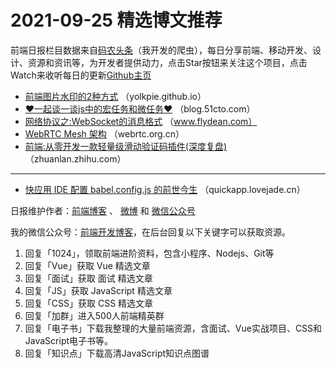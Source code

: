 # 2021-09-25 精选博文推荐

前端日报栏目数据来自[码农头条](http://hao.caibaojian.com.cn/)（我开发的爬虫），每日分享前端、移动开发、设计、资源和资讯等，为开发者提供动力，点击Star按钮来关注这个项目，点击Watch来收听每日的更新[Github主页](https://github.com/kujian/frontendDaily)
* [前端图片水印的2种方式](https://yolkpie.github.io/2021/09/23/前端图片水印的2种方式/) （yolkpie.github.io）
* [❤️一起谈一谈js中的宏任务和微任务❤️](https://blog.51cto.com/u_12699853/4002470) （blog.51cto.com）
* [网络协议之:WebSocket的消息格式](http://www.flydean.com/07-websocket-message/) （www.flydean.com）
* [WebRTC Mesh 架构](https://webrtc.org.cn/20210922-mesh/?hmsr=toutiao.io&utm_campaign=toutiao.io&utm_medium=toutiao.io&utm_source=toutiao.io) （webrtc.org.cn）
* [前端:从零开发一款轻量级滑动验证码插件(深度复盘)](https://zhuanlan.zhihu.com/p/413437762) （zhuanlan.zhihu.com）

***
* [快应用 IDE 配置 babel.config.js 的前世今生](https://quickapp.lovejade.cn/quickapp-ide-babel-config-js/) （quickapp.lovejade.cn）

日报维护作者：[前端博客](http://caibaojian.com.cn/) 、 [微博](http://weibo.com/kujian) 和 [微信公众号](https://open.weixin.qq.com/qr/code?username=caibaojian_com)

我的微信公众号：[前端开发博客](https://open.weixin.qq.com/qr/code?username=caibaojian_com)，在后台回复以下关键字可以获取资源。

1. 回复「1024」，领取前端进阶资料，包含小程序、Nodejs、Git等
2. 回复「Vue」获取 Vue 精选文章
3. 回复「面试」获取 面试 精选文章
4. 回复「JS」获取 JavaScript 精选文章
5. 回复「CSS」获取 CSS 精选文章
6. 回复「加群」进入500人前端精英群
7. 回复「电子书」下载我整理的大量前端资源，含面试、Vue实战项目、CSS和JavaScript电子书等。
8. 回复「知识点」下载高清JavaScript知识点图谱
